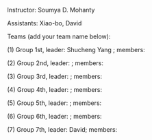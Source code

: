 Instructor: Soumya D. Mohanty

Assistants: Xiao-bo, David

Teams (add your team name below):

(1) Group 1st, leader: Shucheng Yang ;  members:

(2) Group 2nd, leader: ; members:

(3) Group 3rd, leader: ; members:

(4) Group 4th, leader: ; members:

(5) Group 5th, leader: ; members:

(6) Group 6th, leader: ; members:

(7) Group 7th, leader: David; members:




